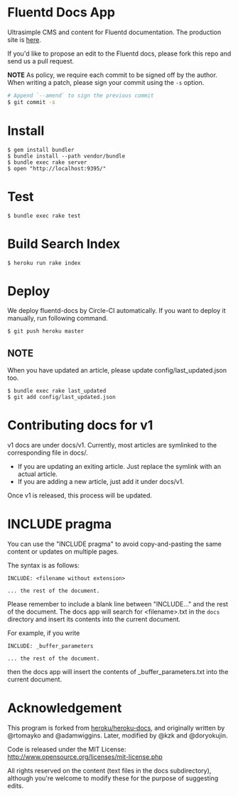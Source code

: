 # Fluentd Docs App

Ultrasimple CMS and content for Fluentd documentation. The production site is [here](http://docs.fluentd.org/).

If you'd like to propose an edit to the Fluentd docs, please fork this repo and send us a pull request.

**NOTE** As policy, we require each commit to be signed off by the author. When writing a patch, please sign your commit using the `-s` option.

```bash
# Append `--amend` to sign the previous commit
$ git commit -s
```

# Install

    $ gem install bundler
    $ bundle install --path vendor/bundle
    $ bundle exec rake server
    $ open "http://localhost:9395/"

# Test

    $ bundle exec rake test

# Build Search Index

    $ heroku run rake index

# Deploy

We deploy fluentd-docs by Circle-CI automatically.
If you want to deploy it manually, run following command.

    $ git push heroku master

## NOTE

When you have updated an article, please update config/last_updated.json too.

    $ bundle exec rake last_updated
    $ git add config/last_updated.json

# Contributing docs for v1

v1 docs are under docs/v1. Currently, most articles are symlinked to the corresponding file in docs/.

- If you are updating an exiting article. Just replace the symlink with an actual article.
- If you are adding a new article, just add it under docs/v1.

Once v1 is released, this process will be updated.

# INCLUDE pragma

You can use the "INCLUDE pragma" to avoid copy-and-pasting the same content or updates on multiple pages.

The syntax is as follows:

    INCLUDE: <filename without extension>

    ... the rest of the document.

Please remember to include a blank line between "INCLUDE..." and the rest of the document.
The docs app will search for \<filename\>.txt in the `docs` directory and insert its contents into the current document.

For example, if you write

    INCLUDE: _buffer_parameters

    ... the rest of the document.

then the docs app will insert the contents of \_buffer\_parameters.txt into the current document.

# Acknowledgement

This program is forked from [heroku/heroku-docs](http://github.com/heroku/heroku-docs), and originally written by @rtomayko and @adamwiggins. Later, modified by @kzk and @doryokujin.

Code is released under the MIT License: http://www.opensource.org/licenses/mit-license.php

All rights reserved on the content (text files in the docs subdirectory), although you're welcome to modify these for the purpose of suggesting edits.
